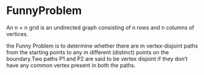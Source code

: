# FunnyProblem

An n × n grid is an undirected graph consisting of n rows and n columns of vertices.

the Funny Problem is to determine whether there are m vertex-disjoint paths from the starting points to any m different (distinct) points on the boundary.Two paths P1 and P2 are said to be vertex disjoint if they don’t have any common vertex present in both the paths.
